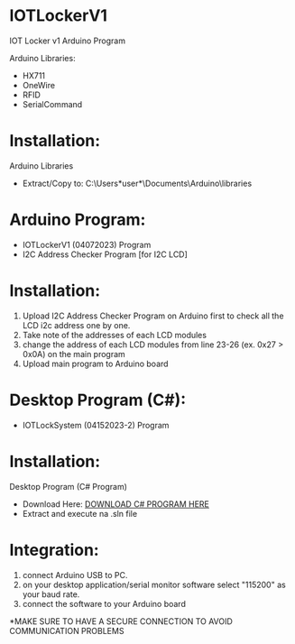 # IOTLockerV1
IOT Locker v1 Arduino Program

Arduino Libraries:
- HX711
- OneWire
- RFID
- SerialCommand

# Installation:

Arduino Libraries
- Extract/Copy to: C:\Users\*user*\Documents\Arduino\libraries

# Arduino Program:

- IOTLockerV1 (04072023) Program
- I2C Address Checker Program [for I2C LCD]

# Installation:

1. Upload I2C Address Checker Program on Arduino first to check all the LCD i2c address one by one.
2. Take note of the addresses of each LCD modules
3. change the address of each LCD modules from line 23-26 (ex. 0x27 > 0x0A) on the main program
4. Upload main program to Arduino board

# Desktop Program (C#):

- IOTLockSystem (04152023-2) Program

# Installation:

Desktop Program (C# Program)
- Download Here: [DOWNLOAD C# PROGRAM HERE](https://drive.google.com/file/d/1G1ANkuEqnob4OkVm9EdXUekIVssIZSv1/view?usp=sharing)
- Extract and execute na .sln file

# Integration:

1. connect Arduino USB to PC.
2. on your desktop application/serial monitor software select "115200" as your baud rate.
3. connect the software to your Arduino board

*MAKE SURE TO HAVE A SECURE CONNECTION TO AVOID COMMUNICATION PROBLEMS
